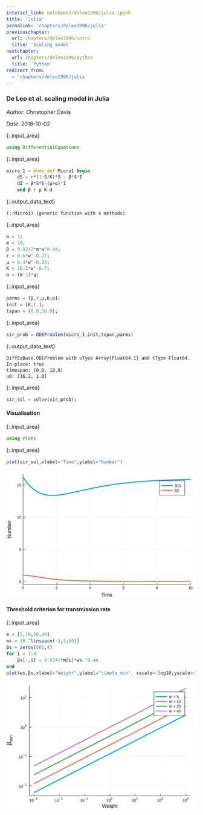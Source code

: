```yaml
---
interact_link: notebooks/deleo1996/julia.ipynb
title: 'Julia'
permalink: 'chapters/deleo1996/julia'
previouschapter:
  url: chapters/deleo1996/intro
  title: 'Scaling model'
nextchapter:
  url: chapters/deleo1996/python
  title: 'Python'
redirect_from:
  - 'chapters/deleo1996/julia'
---
```


### De Leo et al. scaling model in Julia

*Author*: Christopher Davis

*Date*: 2018-10-02


{:.input_area}
```julia
using DifferentialEquations
```


{:.input_area}
```julia
micro_1 = @ode_def Micro1 begin
    dS = r*(1-S/K)*S - β*S*I
    dI = β*S*I-(μ+α)*I
    end β r μ K α
```




{:.output_data_text}
```
(::Micro1) (generic function with 4 methods)
```




{:.input_area}
```julia
w = 1;
m = 10;
β = 0.0247*m*w^0.44;
r = 0.6*w^-0.27;
μ = 0.4*w^-0.26;
K = 16.2*w^-0.7;
α = (m-1)*μ;
```


{:.input_area}
```julia
parms = [β,r,μ,K,α];
init = [K,1.];
tspan = (0.0,10.0);
```


{:.input_area}
```julia
sir_prob = ODEProblem(micro_1,init,tspan,parms)
```




{:.output_data_text}
```
DiffEqBase.ODEProblem with uType Array{Float64,1} and tType Float64. In-place: true
timespan: (0.0, 10.0)
u0: [16.2, 1.0]
```




{:.input_area}
```julia
sir_sol = solve(sir_prob);
```

#### Visualisation


{:.input_area}
```julia
using Plots
```


{:.input_area}
```julia
plot(sir_sol,xlabel="Time",ylabel="Number")
```




![svg](../../images/chapters/deleo1996/julia_10_0.svg)



#### Threshold criterion for transmission rate


{:.input_area}
```julia
m = [5,10,20,40]
ws = 10.^linspace(-3,3,601)
βs = zeros(601,4)
for i = 1:4
    βs[:,i] = 0.0247*m[i]*ws.^0.44
end
plot(ws,βs,xlabel="Weight",ylabel="\\beta_min", xscale=:log10,yscale=:log10, label=["m = 5" "m = 10" "m = 20" "m = 40"],lw=3)
```




![svg](../../images/chapters/deleo1996/julia_12_0.svg)


